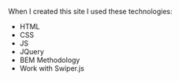 When I created this site I used these technologies:
  - HTML
  - CSS
  - JS  
  - JQuery
  - BEM Methodology
  - Work with Swiper.js
 
